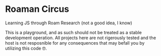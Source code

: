 # Roaman Circus
Learning JS through Roam Research (not a good idea, I know)

This is a playground, and as such should not be treated as a stable development operation. All projects here are not rigerously tested and the host is not resposnible for any consequences that may befall you by utilizing this code 🤓.
